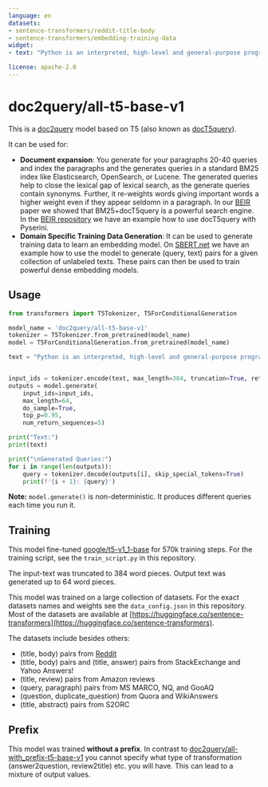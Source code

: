 ```yaml
---
language: en
datasets:
- sentence-transformers/reddit-title-body
- sentence-transformers/embedding-training-data
widget:
- text: "Python is an interpreted, high-level and general-purpose programming language. Python's design philosophy emphasizes code readability with its notable use of significant whitespace. Its language constructs and object-oriented approach aim to help programmers write clear, logical code for small and large-scale projects."

license: apache-2.0
---
```


# doc2query/all-t5-base-v1

This is a [doc2query](https://arxiv.org/abs/1904.08375) model based on T5 (also known as [docT5query](https://cs.uwaterloo.ca/~jimmylin/publications/Nogueira_Lin_2019_docTTTTTquery-v2.pdf)).

It can be used for:
- **Document expansion**: You generate for your paragraphs 20-40 queries and index the paragraphs and the generates queries in a standard BM25 index like Elasticsearch, OpenSearch, or Lucene. The generated queries help to close the lexical gap of lexical search, as the generate queries contain synonyms. Further, it re-weights words giving important words a higher weight even if they appear seldomn in a paragraph. In our [BEIR](https://arxiv.org/abs/2104.08663) paper we showed that BM25+docT5query is a powerful search engine. In the [BEIR repository](https://github.com/UKPLab/beir) we have an example how to use docT5query with Pyserini.
- **Domain Specific Training Data Generation**: It can be used to generate training data to learn an embedding model. On [SBERT.net](https://www.sbert.net/examples/unsupervised_learning/query_generation/README.html) we have an example how to use the model to generate (query, text) pairs for a given collection of unlabeled texts. These pairs can then be used to train powerful dense embedding models.

## Usage
```python
from transformers import T5Tokenizer, T5ForConditionalGeneration

model_name = 'doc2query/all-t5-base-v1'
tokenizer = T5Tokenizer.from_pretrained(model_name)
model = T5ForConditionalGeneration.from_pretrained(model_name)

text = "Python is an interpreted, high-level and general-purpose programming language. Python's design philosophy emphasizes code readability with its notable use of significant whitespace. Its language constructs and object-oriented approach aim to help programmers write clear, logical code for small and large-scale projects."


input_ids = tokenizer.encode(text, max_length=384, truncation=True, return_tensors='pt')
outputs = model.generate(
    input_ids=input_ids,
    max_length=64,
    do_sample=True,
    top_p=0.95,
    num_return_sequences=5)

print("Text:")
print(text)

print("\nGenerated Queries:")
for i in range(len(outputs)):
    query = tokenizer.decode(outputs[i], skip_special_tokens=True)
    print(f'{i + 1}: {query}')
```

**Note:** `model.generate()` is non-deterministic. It produces different queries each time you run it.

## Training
This model fine-tuned [google/t5-v1_1-base](https://huggingface.co/google/t5-v1_1-base) for 570k training steps. For the  training script, see the `train_script.py` in this repository.

The input-text was truncated to 384 word pieces. Output text was generated up to 64 word pieces. 

This model was trained on a large collection of datasets. For the exact datasets names and weights see the `data_config.json` in this repository. Most of the datasets are available at [https://huggingface.co/sentence-transformers](https://huggingface.co/sentence-transformers).

The datasets include besides others:
- (title, body) pairs from [Reddit](https://huggingface.co/datasets/sentence-transformers/reddit-title-body)
- (title, body) pairs and (title, answer) pairs from StackExchange and Yahoo Answers!
- (title, review) pairs from Amazon reviews
- (query, paragraph) pairs from MS MARCO, NQ, and GooAQ 
- (question, duplicate_question) from Quora and WikiAnswers
- (title, abstract) pairs from S2ORC

## Prefix

This model was trained **without a prefix**. In contrast to [doc2query/all-with_prefix-t5-base-v1](https://huggingface.co/doc2query/all-with_prefix-t5-base-v1) you cannot specify what type of transformation (answer2question, review2title) etc. you will have. This can lead to a mixture of output values.


